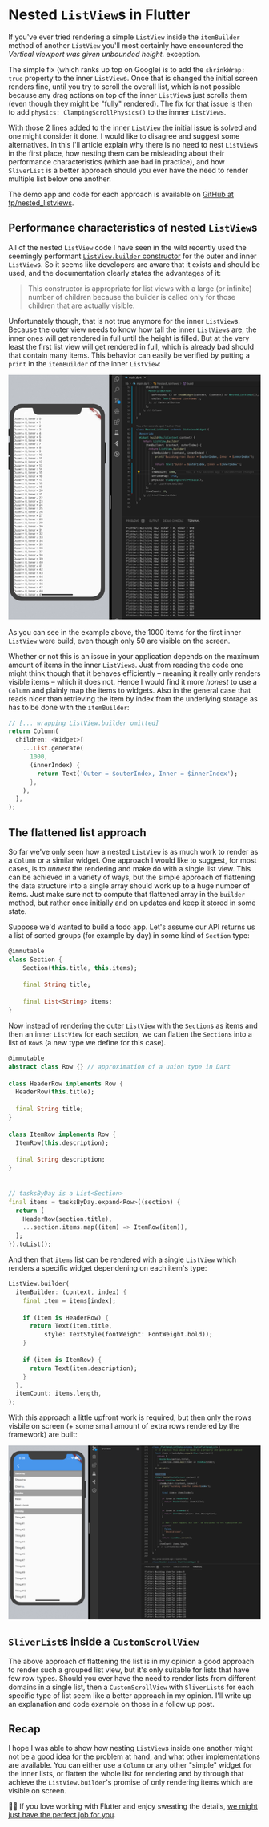 # Nested `ListView`s in Flutter

If you've ever tried rendering a simple `ListView` inside the `itemBuilder` method of another `ListView` you'll most certainly have encountered the _Vertical viewport was given unbounded height._ exception.

The simple fix (which ranks up top on Google) is to add the `shrinkWrap: true` property to the inner `ListView`s. Once that is changed the initial screen renders fine, until you try to scroll the overall list, which is not possible because any drag actions on top of the inner `ListView`s just scrolls them (even though they might be "fully" rendered). The fix for that issue is then to add `physics: ClampingScrollPhysics()` to the innner `ListView`s.

With those 2 lines added to the inner `ListView` the initial issue is solved and one might consider it done. I would like to disagree and suggest some alternatives. In this I'll article explain why there is no need to nest `ListView`s in the first place, how nesting them can be misleading about their performance characteristics (which are bad in practice), and how `SliverList` is a better approach should you ever have the need to render multiple list below one another.

<div class="note">The demo app and code for each approach is available on <a href="https://github.com/tp/nested_listviews">GitHub at tp/nested_listviews</a>.</div>


## Performance characteristics of nested `ListView`s

All of the nested `ListView` code I have seen in the wild recently used the seemingly performant [`ListView.builder` constructor](https://api.flutter.dev/flutter/widgets/ListView/ListView.builder.html) for the outer and inner `ListView`s. So it seems like developers are aware that it exists and should be used, and the documentation clearly states the advantages of it:

> This constructor is appropriate for list views with a large (or infinite) number of children because the builder is called only for those children that are actually visible.

Unfortunately though, that is not true anymore for the inner `ListView`s. Because the outer view needs to know how tall the inner `ListView`s are, the inner ones will get rendered in full until the height is filled. But at the very least the first list view will get rendered in full, which is already bad should that contain many items. This behavior can easily be verified by putting a `print` in the `itemBuilder` of the inner `ListView`:

![](./flutter_listviews_inner_fully_rendered.png)

As you can see in the example above, the 1000 items for the first inner `ListView` were build, even though only 50 are visible on the screen.

Whether or not this is an issue in your application depends on the maximum amount of items in the inner `ListView`s. Just from reading the code one might think though that it behaves efficiently – meaning it really only renders visible items – which it does not. Hence I would find it more _honest_ to use a `Column` and plainly map the items to widgets. Also in the general case that reads nicer than retrieving the item by index from the underlying storage as has to be done with the `itemBuilder`:


```dart
// [... wrapping ListView.builder omitted]
return Column(
  children: <Widget>[
    ...List.generate(
      1000,
      (innerIndex) {
        return Text('Outer = $outerIndex, Inner = $innerIndex');
      },
    ),
  ],
);
```

## The flattened list approach

So far we've only seen how a nested `ListView` is as much work to render as a `Column` or a similar widget. One approach I would like to suggest, for most cases, is to _unnest_ the rendering and make do with a single list view. This can be achieved in a variety of ways, but the simple approach of flattening the data structure into a single array should work up to a huge number of items. Just make sure not to compute that flattened array in the `builder` method, but rather once initially and on updates and keep it stored in some state.

Suppose we'd wanted to build a todo app. Let's assume our API returns us a list of sorted groups (for example by day) in some kind of `Section` type:

```dart
@immutable
class Section {
    Section(this.title, this.items);

    final String title;

    final List<String> items;
}
```

Now instead of rendering the outer `ListView` with the `Section`s as items and then an inner `ListView` for each section, we can flatten the `Section`s into a list of `Row`s (a new type we define for this case).

```dart
@immutable
abstract class Row {} // approximation of a union type in Dart

class HeaderRow implements Row {
  HeaderRow(this.title);

  final String title;
}

class ItemRow implements Row {
  ItemRow(this.description);

  final String description;
}


// tasksByDay is a List<Section>
final items = tasksByDay.expand<Row>((section) {
  return [
    HeaderRow(section.title),
    ...section.items.map((item) => ItemRow(item)),
  ];
}).toList();
```

And then that `items` list can be rendered with a single `ListView` which renders a specific widget dependening on each item's type:

```dart
ListView.builder(
  itemBuilder: (context, index) {
    final item = items[index];

    if (item is HeaderRow) {
      return Text(item.title,
          style: TextStyle(fontWeight: FontWeight.bold));
    }

    if (item is ItemRow) {
      return Text(item.description);
    }
  },
  itemCount: items.length,
);
```

With this approach a little upfront work is required, but then only the rows visbile on screen (+ some small amount of extra rows rendered by the framework) are built:

![The flattened list builds only the minimum amount of items](./flattened_list.png)

## `SliverList`s inside a `CustomScrollView`

The above approach of flattening the list is in my opinion a good approach to render such a grouped list view, but it's only suitable for lists that have few row types. Should you ever have the need to render lists from different domains in a single list, then a `CustomScrollView` with `SliverList`s for each specific type of list seem like a better approach in my opinion. I'll write up an explanation and code example on those in a follow up post.

## Recap

I hope I was able to show how nesting `ListView`s inside one another might not be a good idea for the problem at hand, and what other implementations are available. You can either use a `Column` or any other "simple" widget for the inner lists, or flatten the whole list for rendering and by through that achieve the `ListView.builder`'s promise of only rendering items which are visible on screen.

<div class="alert">👩‍💻 If you love working with Flutter and enjoy sweating the details, <a href="https://corporate.aboutyou.de/de/jobs/dart-developer-shop-applications">we might just have the perfect job for you</a>.</div>
